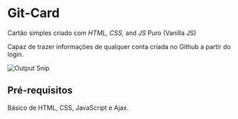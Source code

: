 # Git-Card

Cartão simples criado com *HTML,* *CSS,* and *JS* Puro (Vanilla JS)

Capaz de trazer informações de qualquer conta criada no Github a partir do login.

![Output Snip](https://github.com/RuanOliv/myCalc/blob/main/assets/git-card-example.png "Resultado esperado")



## Pré-requisitos

<p>
Básico de HTML, CSS, JavaScript e Ajax.
</br>
</br>
</p>





